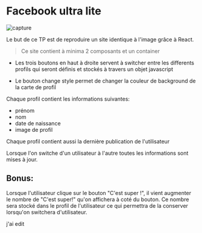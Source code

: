 # Facebook ultra lite

![capture](./capture.png)

Le but de ce TP est de reproduire un site identique à l'image grâce à React.

> Ce site contient à minima 2 composants et un container

- Les trois boutons en haut à droite servent à switcher entre les differents profils qui seront définis et stockés à travers un objet javascript

- Le bouton change style permet de changer la couleur de background de la carte de profil

Chaque profil contient les informations suivantes:

- prénom
- nom
- date de naissance
- image de profil

Chaque profil contient aussi la dernière publication de l'utilisateur

Lorsque l'on switche d'un utilisateur à l'autre toutes les informations sont mises à jour.

## Bonus:

Lorsque l'utilisateur clique sur le bouton "C'est super !", il vient augmenter le nombre de "C'est super!" qu'on affichera à coté du bouton.
Ce nombre sera stocké dans le profil de l'utilisateur ce qui permettra de la conserver lorsqu'on switchera d'utilisateur.

j'ai edit 
